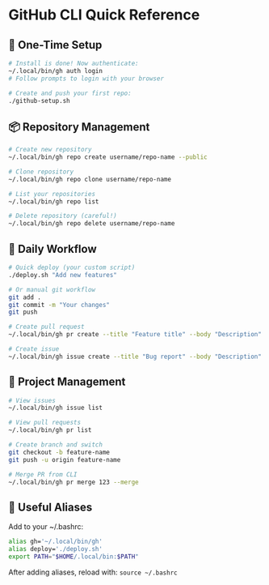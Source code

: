 # GitHub CLI Quick Reference

## 🚀 One-Time Setup
```bash
# Install is done! Now authenticate:
~/.local/bin/gh auth login
# Follow prompts to login with your browser

# Create and push your first repo:
./github-setup.sh
```

## 📦 Repository Management
```bash
# Create new repository
~/.local/bin/gh repo create username/repo-name --public

# Clone repository
~/.local/bin/gh repo clone username/repo-name

# List your repositories
~/.local/bin/gh repo list

# Delete repository (careful!)
~/.local/bin/gh repo delete username/repo-name
```

## 🔄 Daily Workflow
```bash
# Quick deploy (your custom script)
./deploy.sh "Add new features"

# Or manual git workflow
git add .
git commit -m "Your changes"
git push

# Create pull request
~/.local/bin/gh pr create --title "Feature title" --body "Description"

# Create issue
~/.local/bin/gh issue create --title "Bug report" --body "Description"
```

## 🎯 Project Management
```bash
# View issues
~/.local/bin/gh issue list

# View pull requests
~/.local/bin/gh pr list

# Create branch and switch
git checkout -b feature-name
git push -u origin feature-name

# Merge PR from CLI
~/.local/bin/gh pr merge 123 --merge
```

## 🔗 Useful Aliases
Add to your ~/.bashrc:
```bash
alias gh='~/.local/bin/gh'
alias deploy='./deploy.sh'
export PATH="$HOME/.local/bin:$PATH"
```

After adding aliases, reload with: `source ~/.bashrc`